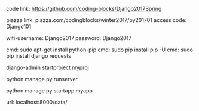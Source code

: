 code link: https://github.com/coding-blocks/Django2017Spring

piazza link: piazza.com/codingblocks/winter2017/py201701
access code: Django101

wifi-username: Django2017
password: Django2017


cmd: sudo apt-get install python-pip
cmd: sudo pip install pip -U
cmd: sudo pip install django requests

django-admin startproject myproj

python manage.py runserver

python manage.py startapp myapp


url: localhost:8000/data/